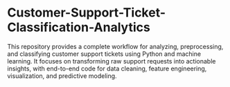 # Customer-Support-Ticket-Classification-Analytics
This repository provides a complete workflow for analyzing, preprocessing, and classifying customer support tickets using Python and machine learning. It focuses on transforming raw support requests into actionable insights, with end-to-end code for data cleaning, feature engineering, visualization, and predictive modeling.
